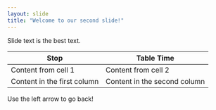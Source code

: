 ```yaml
---
layout: slide
title: "Welcome to our second slide!"
---
```

Slide text is the best text.

Stop | Table Time
------------ | -------------
Content from cell 1 | Content from cell 2
Content in the first column | Content in the second column

Use the left arrow to go back!
